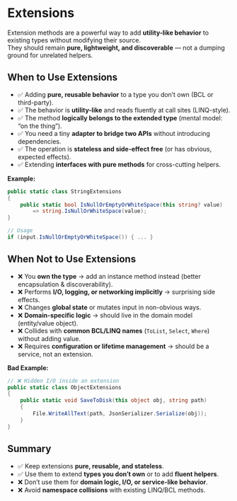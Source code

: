 # Extensions

Extension methods are a powerful way to add **utility-like behavior** to existing types without modifying their source.  
They should remain **pure, lightweight, and discoverable** — not a dumping ground for unrelated helpers.

## When to Use Extensions

- ✅ Adding **pure, reusable behavior** to a type you don’t own (BCL or third-party).
- ✅ The behavior is **utility-like** and reads fluently at call sites (LINQ-style).
- ✅ The method **logically belongs to the extended type** (mental model: “on the thing”).
- ✅ You need a tiny **adapter to bridge two APIs** without introducing dependencies.
- ✅ The operation is **stateless and side-effect free** (or has obvious, expected effects).
- ✅ Extending **interfaces with pure methods** for cross-cutting helpers.

**Example:**

```csharp
public static class StringExtensions
{
    public static bool IsNullOrEmptyOrWhiteSpace(this string? value)
        => string.IsNullOrWhiteSpace(value);
}

// Usage
if (input.IsNullOrEmptyOrWhiteSpace()) { ... }
```

## When Not to Use Extensions

- ❌ You **own the type** → add an instance method instead (better encapsulation & discoverability).
- ❌ Performs **I/O, logging, or networking implicitly** → surprising side effects.
- ❌ Changes **global state** or mutates input in non-obvious ways.
- ❌ **Domain-specific logic** → should live in the domain model (entity/value object).
- ❌ Collides with **common BCL/LINQ names** (`ToList`, `Select`, `Where`) without adding value.
- ❌ Requires **configuration or lifetime management** → should be a service, not an extension.

**Bad Example:**

```csharp
// ❌ Hidden I/O inside an extension
public static class ObjectExtensions
{
    public static void SaveToDisk(this object obj, string path)
    {
        File.WriteAllText(path, JsonSerializer.Serialize(obj));
    }
}
```

## Summary

- ✅ Keep extensions **pure, reusable, and stateless**.
- ✅ Use them to extend **types you don’t own** or to add **fluent helpers**.
- ❌ Don’t use them for **domain logic, I/O, or service-like behavior**.
- ❌ Avoid **namespace collisions** with existing LINQ/BCL methods.
